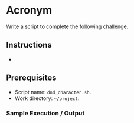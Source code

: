 # Acronym

Write a script to complete the following challenge.

## Instructions

- 

## Prerequisites

- Script name: `dnd_character.sh`.
- Work directory: `~/project`.

### Sample Execution / Output
